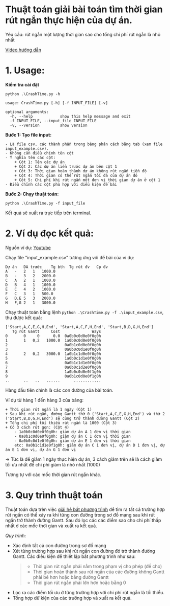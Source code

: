 Thuật toán giải bài toán tìm thời gian rút ngắn thực hiện của dự án.
=============

Yêu cầu: rút ngắn một lượng thời gian sao cho tổng chi phí rút ngắn là nhỏ nhất

[Video hướng dẫn](https://www.youtube.com/watch?v=YFqkeHcl5jA&t=13s)

# **1. Usage:**

**Kiểm tra cài đặt**
	
	python .\CrashTime.py -h
	
	usage: CrashTime.py [-h] [-f INPUT_FILE] [-v]

	optional arguments:
	  -h, --help            show this help message and exit
	  -f INPUT_FILE, --input_file INPUT_FILE
	  -v, --version         show version

**Bước 1: Tạo file input:**

	- Là file csv, các thành phần trong bảng phân cách bằng tab (xem file input_example.csv).
	- Không cần điều chỉnh tên cột
	- Ý nghĩa tên các cột:
		+ Cột 1: Tên các dự án
		+ Cột 2: Các dự án liền trước dự án bên cột 1
		+ Cột 3: Thời gian hoàn thành dự án không rút ngắn tiến độ
		+ Cột 4: Thời gian có thể rút ngắn tối đa của dự án đó
		+ Cột 5: Chi phí khi rút ngắn một đơn vị thời gian dự án ở cột 1 
	- Điều chỉnh các cột phù hợp với điều kiện đề bài
**Bước 2: Chạy thuật toán:**

	python .\CrashTime.py -f input_file
	
	
Kết quả sẽ xuất ra trực tiếp trên terminal.  


# **2. Ví dụ đọc kết quả:**

Nguồn ví dụ: [Youtube](https://www.youtube.com/watch?v=qNSTP88FHWA&t=764s)

Chạy file "input_example.csv" tương ứng với đề bài của ví dụ:

	Dự án	DA trước	Tg bth	Tg rút đv	Cp đv
	A	-	2	1	1000.0
	B	-	3	2	2000.0
	C	A	2	1	1000.0
	D	B	4	1	1000.0
	E	C	4	2	1000.0
	F	C	3	1	500.0
	G	D,E	5	3	2000.0
	H	F,G	2	1	3000.0

Chạy thuật toán bằng lệnh `python .\CrashTime.py -f .\input_example.csv`, thu được kết quả: 

```
['Start,A,C,E,G,H,End', 'Start,A,C,F,H,End', 'Start,B,D,G,H,End']
   Tg rút Gantt     Cost              Ways
0       0     0      0.0  0a0b0c0d0e0f0g0h
1       1   0,2   1000.0  1a0b0c0d0e0f0g0h
2                         0a0b1c0d0e0f0g0h
3                         0a0b0c0d1e0f0g0h
4       2   0,2   3000.0  1a0b1c1d0e0f0g0h
5                         1a0b0c1d1e0f0g0h
6                         0a0b1c1d1e0f0g0h
7                         0a0b0c1d2e0f0g0h
8                         1a0b0c0d0e0f1g0h
9                         0a0b1c0d0e0f1g0h
..      ..   ..	  ......      ............
```

Hàng đầu tiên chính là các con đường của bài toán.

Ví dụ từ hàng 1 đến hàng 3 của bảng: 

	+ Thời gian rút ngắn là 1 ngày (Cột 1)
	+ Sau khi rút ngắn, đường Gantt thứ 0 ('Start,A,C,E,G,H,End') và thứ 2 ('Start,B,D,G,H,End') sẽ cùng trở thành đường Gantt (Cột 2)
	+ Tổng chi phí tối thiểu rút ngắn là 1000 (Cột 3)
	+ Có 3 cách rút gọn: (Cột 4)
		- 1a0b0c0d0e0f0g0h: giảm dự án A 1 đơn vị thời gian
		- 0a0b1c0d0e0f0g0h: giảm dự án C 1 đơn vị thời gian
		- 0a0b0c0d1e0f0g0h: giảm dự án E 1 đơn vị thời gian 
		etc: 0a0b1c1d1e0f1g0h: giảm dự án C 1 đơn vị, dự án D 1 đơn vị, dự án E 1 đơn vị, dự án G 1 đơn vị	
&#8594; Tức là để giảm 1 ngày thực hiện dự án, 3 cách giảm trên sẽ là cách giảm tối ưu nhất để chi phí giảm là nhỏ nhất (1000)  

Tương tự với các mốc thời gian rút ngắn khác.

# **3. Quy trình thuật toán**
Thuật toán dựa trên việc [giải hệ bất phương trình](https://github.com/Truongphi20/inequaltion) để tìm ra tất cả trường hợp rút ngắn có thể xảy ra khi từng con đường trong sơ đồ mạng sau khi rút ngắn trở thành đường Gantt. Sau đó lọc các các điểm sao cho chi phí thấp nhất ở các mốc thời gian và xuất ra kết quả.

_Quy trình:_
- Xác định tất cả con đường trong sơ đồ mạng
- Xét từng trường hợp sau khi rút ngắn con đường đó trở thành đường Gantt. Các điều kiện để thiết lập bất phương trình như sau:
	>+ Thời gian rút ngắn phải nằm trong phạm vị cho phép (đề cho)
	>+ Thời gian hoàn thành sau rút ngắn của các đường không Gantt phải bé hơn hoặc bằng đường Gantt
	>+ Thời gian rút ngắn phải lớn hơn hoặc bằng 0
- Lọc ra các điểm tối ưu ở từng trường hợp với chi phí rút ngắn là tối thiểu.
- Tổng hợp dữ kiện của các trường hợp và xuất ra kết quả.
